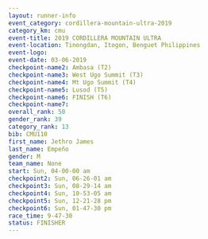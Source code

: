 ```yaml
---
layout: runner-info 
event_category: cordillera-mountain-ultra-2019 
category_km: cmu 
event-title: 2019 CORDILLERA MOUNTAIN ULTRA 
event-location: Tinongdan, Itogon, Benguet Philippines 
event-logo: 
event-date: 03-06-2019 
checkpoint-name2: Ambasa (T2) 
checkpoint-name3: West Ugo Summit (T3) 
checkpoint-name4: Mt Ugo Summit (T4) 
checkpoint-name5: Lusod (T5) 
checkpoint-name6: FINISH (T6) 
checkpoint-name7: 
overall_rank: 50
gender_rank: 39
category_rank: 13
bib: CMU110
first_name: Jethro James
last_name: Empeño
gender: M
team_name: None
start: Sun, 04-00-00 am
checkpoint2: Sun, 06-26-01 am
checkpoint3: Sun, 08-29-14 am
checkpoint4: Sun, 10-53-05 am
checkpoint5: Sun, 12-21-28 pm
checkpoint6: Sun, 01-47-30 pm
race_time: 9-47-30
status: FINISHER
---
```

